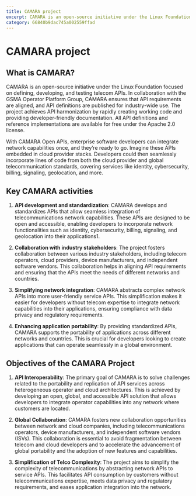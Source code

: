 ```yaml
---
title: CAMARA project
excerpt: CAMARA is an open-source initiative under the Linux Foundation focused on defining, developing, and testing telecom APIs
category: 66840b9dac745a002559ffad
---
```


# CAMARA project

## What is CAMARA?

CAMARA is an open-source initiative under the Linux Foundation focused on defining, developing, and testing telecom APIs. In collaboration with the GSMA Operator Platform Group, CAMARA ensures that API requirements are aligned, and API definitions are published for industry-wide use. The project achieves API harmonization by rapidly creating working code and providing developer-friendly documentation. All API definitions and reference implementations are available for free under the Apache 2.0 license.

With CAMARA Open APIs, enterprise software developers can integrate network capabilities once, and they’re ready to go. Imagine these APIs embedded in cloud provider stacks. Developers could then seamlessly incorporate lines of code from both the cloud provider and global telecommunication standards, covering services like identity, cybersecurity, billing, signaling, geolocation, and more.

## Key CAMARA activities

1. **API development and standardization**: CAMARA develops and standardizes APIs that allow seamless integration of telecommunications network capabilities. These APIs are designed to be open and accessible, enabling developers to incorporate network functionalities such as identity, cybersecurity, billing, signaling, and geolocation into their applications1.

2. **Collaboration with industry stakeholders**: The project fosters collaboration between various industry stakeholders, including telecom operators, cloud providers, device manufacturers, and independent software vendors. This collaboration helps in aligning API requirements and ensuring that the APIs meet the needs of different networks and countries.

3. **Simplifying network integration**: CAMARA abstracts complex network APIs into more user-friendly service APIs. This simplification makes it easier for developers without telecom expertise to integrate network capabilities into their applications, ensuring compliance with data privacy and regulatory requirements.

4. **Enhancing application portability**: By providing standardized APIs, CAMARA supports the portability of applications across different networks and countries. This is crucial for developers looking to create applications that can operate seamlessly in a global environment.

## Objectives of the CAMARA Project

1. **API Interoperability**: The primary goal of CAMARA is to solve challenges related to the portability and replication of API services across heterogeneous operator and cloud architectures. This is achieved by developing an open, global, and accessible API solution that allows developers to integrate operator capabilities into any network where customers are located.

2. **Global Collaboration**: CAMARA fosters new collaboration opportunities between network and cloud companies, including telecommunications operators, device manufacturers, and independent software vendors (ISVs). This collaboration is essential to avoid fragmentation between telecom and cloud developers and to accelerate the advancement of global portability and the adoption of new features and capabilities.

3. **Simplification of Telco Complexity**: The project aims to simplify the complexity of telecommunications by abstracting network APIs to service APIs. This facilitates API consumption by customers without telecommunications expertise, meets data privacy and regulatory requirements, and eases application integration into the network.
